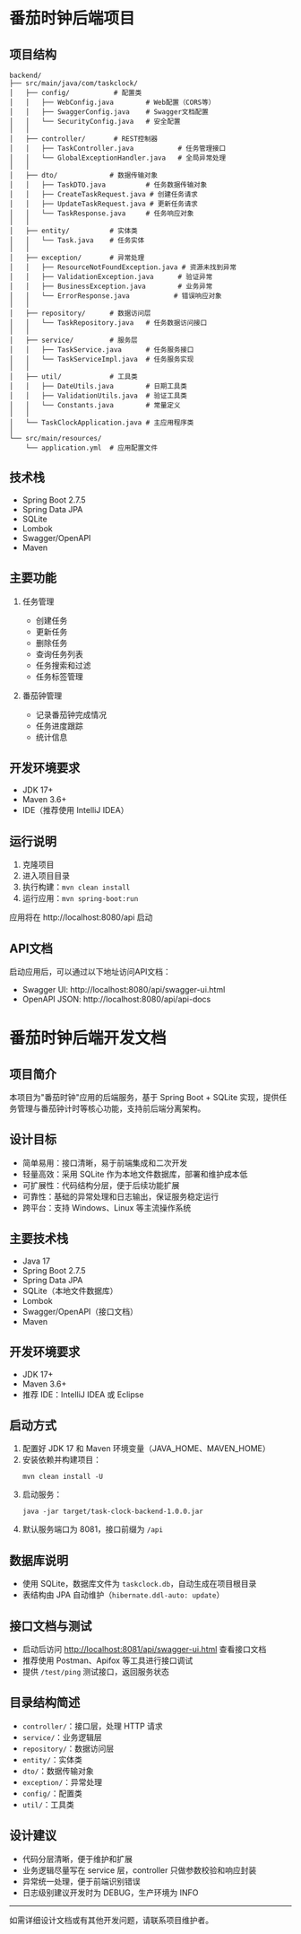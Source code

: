 # 番茄时钟后端项目

## 项目结构

```
backend/
├── src/main/java/com/taskclock/
│   ├── config/           # 配置类
│   │   ├── WebConfig.java        # Web配置（CORS等）
│   │   ├── SwaggerConfig.java    # Swagger文档配置
│   │   └── SecurityConfig.java   # 安全配置
│   │
│   ├── controller/       # REST控制器
│   │   ├── TaskController.java           # 任务管理接口
│   │   └── GlobalExceptionHandler.java   # 全局异常处理
│   │
│   ├── dto/             # 数据传输对象
│   │   ├── TaskDTO.java          # 任务数据传输对象
│   │   ├── CreateTaskRequest.java # 创建任务请求
│   │   ├── UpdateTaskRequest.java # 更新任务请求
│   │   └── TaskResponse.java     # 任务响应对象
│   │
│   ├── entity/          # 实体类
│   │   └── Task.java    # 任务实体
│   │
│   ├── exception/       # 异常处理
│   │   ├── ResourceNotFoundException.java # 资源未找到异常
│   │   ├── ValidationException.java      # 验证异常
│   │   ├── BusinessException.java        # 业务异常
│   │   └── ErrorResponse.java           # 错误响应对象
│   │
│   ├── repository/      # 数据访问层
│   │   └── TaskRepository.java   # 任务数据访问接口
│   │
│   ├── service/         # 服务层
│   │   ├── TaskService.java      # 任务服务接口
│   │   └── TaskServiceImpl.java  # 任务服务实现
│   │
│   ├── util/            # 工具类
│   │   ├── DateUtils.java        # 日期工具类
│   │   ├── ValidationUtils.java  # 验证工具类
│   │   └── Constants.java        # 常量定义
│   │
│   └── TaskClockApplication.java # 主应用程序类
│
└── src/main/resources/
    └── application.yml  # 应用配置文件
```

## 技术栈

- Spring Boot 2.7.5
- Spring Data JPA
- SQLite
- Lombok
- Swagger/OpenAPI
- Maven

## 主要功能

1. 任务管理
   - 创建任务
   - 更新任务
   - 删除任务
   - 查询任务列表
   - 任务搜索和过滤
   - 任务标签管理

2. 番茄钟管理
   - 记录番茄钟完成情况
   - 任务进度跟踪
   - 统计信息

## 开发环境要求

- JDK 17+
- Maven 3.6+
- IDE（推荐使用 IntelliJ IDEA）

## 运行说明

1. 克隆项目
2. 进入项目目录
3. 执行构建：`mvn clean install`
4. 运行应用：`mvn spring-boot:run`

应用将在 http://localhost:8080/api 启动

## API文档

启动应用后，可以通过以下地址访问API文档：
- Swagger UI: http://localhost:8080/api/swagger-ui.html
- OpenAPI JSON: http://localhost:8080/api/api-docs 

# 番茄时钟后端开发文档

## 项目简介
本项目为"番茄时钟"应用的后端服务，基于 Spring Boot + SQLite 实现，提供任务管理与番茄钟计时等核心功能，支持前后端分离架构。

## 设计目标
- 简单易用：接口清晰，易于前端集成和二次开发
- 轻量高效：采用 SQLite 作为本地文件数据库，部署和维护成本低
- 可扩展性：代码结构分层，便于后续功能扩展
- 可靠性：基础的异常处理和日志输出，保证服务稳定运行
- 跨平台：支持 Windows、Linux 等主流操作系统

## 主要技术栈
- Java 17
- Spring Boot 2.7.5
- Spring Data JPA
- SQLite（本地文件数据库）
- Lombok
- Swagger/OpenAPI（接口文档）
- Maven

## 开发环境要求
- JDK 17+
- Maven 3.6+
- 推荐 IDE：IntelliJ IDEA 或 Eclipse

## 启动方式
1. 配置好 JDK 17 和 Maven 环境变量（JAVA_HOME、MAVEN_HOME）
2. 安装依赖并构建项目：
   ```shell
   mvn clean install -U
   ```
3. 启动服务：
   ```shell
   java -jar target/task-clock-backend-1.0.0.jar
   ```
4. 默认服务端口为 8081，接口前缀为 `/api`

## 数据库说明
- 使用 SQLite，数据库文件为 `taskclock.db`，自动生成在项目根目录
- 表结构由 JPA 自动维护（`hibernate.ddl-auto: update`）

## 接口文档与测试
- 启动后访问 [http://localhost:8081/api/swagger-ui.html](http://localhost:8081/api/swagger-ui.html) 查看接口文档
- 推荐使用 Postman、Apifox 等工具进行接口调试
- 提供 `/test/ping` 测试接口，返回服务状态

## 目录结构简述
- `controller/`：接口层，处理 HTTP 请求
- `service/`：业务逻辑层
- `repository/`：数据访问层
- `entity/`：实体类
- `dto/`：数据传输对象
- `exception/`：异常处理
- `config/`：配置类
- `util/`：工具类

## 设计建议
- 代码分层清晰，便于维护和扩展
- 业务逻辑尽量写在 service 层，controller 只做参数校验和响应封装
- 异常统一处理，便于前端识别错误
- 日志级别建议开发时为 DEBUG，生产环境为 INFO

---
如需详细设计文档或有其他开发问题，请联系项目维护者。 